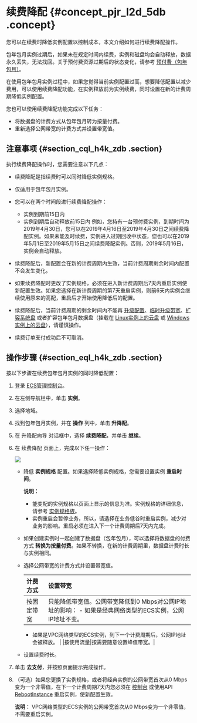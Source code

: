 # 续费降配 {#concept_pjr_l2d_5db .concept}

您可以在续费时降低实例配置以控制成本，本文介绍如何进行续费降配操作。

包年包月实例过期后，如果未在规定时间内续费，实例和磁盘均会自动释放，数据永久丢失，无法找回。关于预付费资源过期后的状态变化，请参考 [预付费（包年包月）](cn.zh-CN/产品定价/预付费（包年包月）.md#)。

在使用包年包月实例过程中，如果您觉得当前实例配置过高，想要降低配置以减少费用，可以使用续费降配功能，在实例释放前为实例续费，同时设置在新的计费周期降低实例配置。

您也可以使用续费降配功能完成以下任务：

-   将数据盘的计费方式从包年包月转为按量付费。
-   重新选择公网带宽的计费方式并设置带宽值。

## 注意事项 {#section_cql_h4k_zdb .section}

执行续费降配操作时，您需要注意以下几点：

-   续费降配是指续费时可以同时降低实例规格。
-   仅适用于包年包月实例。
-   您可以在两个时间段进行续费降配操作：

    -   实例到期前15日内
    -   实例到期后自动释放前15日内
    例如，您持有一台预付费实例，到期时间为2019年4月30日，您可以在2019年4月16日至2019年4月30日之间续费降配实例。如果未能及时续费，实例进入过期回收中状态，您也可以在2019年5月1日至2019年5月15日之间续费降配实例。否则，2019年5月16日，实例会自动释放。

-   续费降配后，新配置会在新的计费周期内生效，当前计费周期剩余时间内配置不会发生变化。
-   如果续费降配时更改了实例规格，必须在进入新计费周期后7天内重启实例使新配置生效。如果您选择在新计费周期的第7天重启实例，则前6天内实例会继续使用原来的高配，重启后才开始使用降低后的配置。
-   续费降配后，当前计费周期的剩余时间内不能再 [升级配置](../../../../cn.zh-CN/实例/升降配实例/升配预付费实例/预付费实例升级配置.md#)、[临时升级带宽](../../../../cn.zh-CN/实例/升降配实例/升配预付费实例/预付费实例临时升级带宽.md#)、[扩容系统盘](../../../../cn.zh-CN/块存储/云盘/扩容云盘/离线扩容云盘.md#) 或者扩容包年包月数据盘（挂载在 [Linux实例上的云盘](../../../../cn.zh-CN/块存储/云盘/扩容云盘/扩展文件系统_Linux数据盘.md#) 或 [Windows实例上的云盘](../../../../cn.zh-CN/块存储/云盘/扩容云盘/扩展文件系统_Windows.md#)），请谨慎操作。
-   续费订单支付成功后不可取消。

## 操作步骤 {#section_eql_h4k_zdb .section}

按以下步骤在续费包年包月实例的同时降低配置：

1.  登录 [ECS管理控制台](https://ecs.console.aliyun.com/#/home)。
2.  在左侧导航栏中，单击 **实例**。
3.  选择地域。
4.  找到包年包月实例，并在 **操作** 列中，单击 **升降配**。
5.  在 升降配向导 对话框中，选择 **续费降配**，并单击 **继续**。
6.  在 续费降配 页面上，完成以下任一操作：

    ![](http://static-aliyun-doc.oss-cn-hangzhou.aliyuncs.com/assets/img/9593/15554658765607_zh-CN.png)

    -   降低 **实例规格** 配置。如果选择降低实例规格，您需要设置实例 **重启时间**。

        **说明：** 

        -   能变配的实例规格以页面上显示的信息为准。实例规格的详细信息，请参考 [实例规格族](../../../../cn.zh-CN/实例/选择实例规格/实例规格族汇总.md#)。
        -   实例重启会暂停业务，所以，请选择在业务低谷时重启实例，减少对业务的影响。重启必须在进入下一个计费周期后7天内完成。
    -   如果创建实例时一起创建了数据盘（包年包月），可以选择将数据盘的付费方式 **转换为按量付费**。如果不转换，在新的计费周期里，数据盘计费时长与实例相同。
    -   选择公网带宽的计费方式并设置带宽值。

        |计费方式|设置带宽|
        |:---|:---|
        |按固定带宽|只能降低带宽值。公网带宽降低到0 Mbps对公网IP地址的影响：         -   如果是经典网络类型的ECS实例，公网IP地址不变。
        -   如果是VPC网络类型的ECS实例，到下一个计费周期后，公网IP地址会被释放。
 |
        |按使用流量|按需要随意设置峰值带宽。|

    -   设置续费时长。
7.  单击 **去支付**，并按照页面提示完成操作。
8.  （可选）如果您更换了实例规格，或者将经典实例的公网带宽首次从0 Mbps变为一个非零值，在下一个计费周期7天内您必须在 [控制台](../../../../cn.zh-CN/实例/管理实例/重启实例.md#) 或使用API [RebootInstance](../../../../cn.zh-CN/API参考/实例/RebootInstance.md#) 重启实例，使新配置生效。

    **说明：** VPC网络类型的ECS实例的公网带宽首次从0 Mbps变为一个非零值，不需要重启实例。


